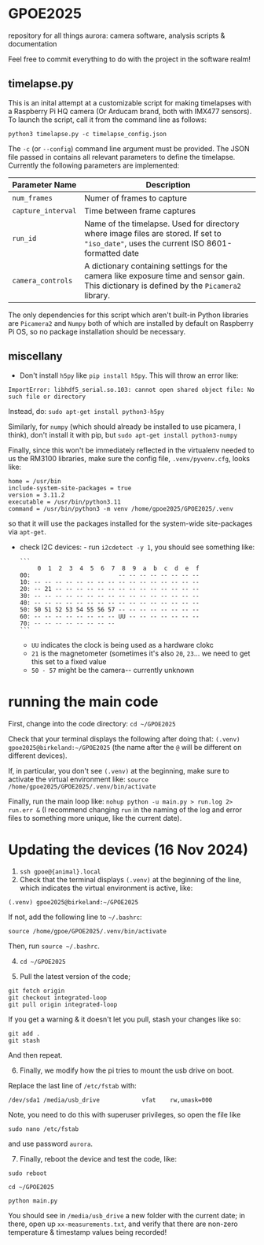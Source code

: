 # GPOE2025
repository for all things aurora: camera software, analysis scripts &amp; documentation

Feel free to commit everything to do with the project in the software realm!

## timelapse.py

This is an inital attempt at a customizable script for making timelapses with a Raspberry Pi HQ camera (Or Arducam brand, both with IMX477 sensors). To launch the script, call it from the command line as follows:

```
python3 timelapse.py -c timelapse_config.json
```

The `-c` (or `--config`) command line argument must be provided. The JSON file passed in contains all relevant parameters to define the timelapse. Currently the following parameters are implemented:

| Parameter Name | Description                |
| -------------- | -------------------------- |
| `num_frames`   | Numer of frames to capture |
| `capture_interval` | Time between frame captures |
| `run_id` | Name of the timelapse. Used for directory where image files are stored. If set to `"iso_date"`, uses the current ISO 8601-formatted date |
| `camera_controls` | A dictionary containing settings for the camera like exposure time and sensor gain. This dictionary is defined by the `Picamera2` library. |

The only dependencies for this script which aren't built-in Python libraries are `Picamera2` and `Numpy` both of which are installed by default on Raspberry Pi OS, so no package installation should be necessary.


## miscellany
- Don't install `h5py` like `pip install h5py`. This will throw an error like:
```
ImportError: libhdf5_serial.so.103: cannot open shared object file: No such file or directory
```
Instead, do:
`sudo apt-get install python3-h5py`

Similarly, for `numpy` (which should already be installed to use picamera, I think), don't install it with pip, but `sudo apt-get install python3-numpy`

Finally, since this won't be immediately reflected in the virtualenv needed to us the RM3100 libraries, make sure the config file, `.venv/pyvenv.cfg`, looks like:

```
home = /usr/bin
include-system-site-packages = true
version = 3.11.2
executable = /usr/bin/python3.11
command = /usr/bin/python3 -m venv /home/gpoe2025/GPOE2025/.venv
```

so that it will use the packages installed for the system-wide site-packages via `apt-get`.


- check I2C devices:
      - run `i2cdetect -y 1`, you should see something like:
  
      ```
           0  1  2  3  4  5  6  7  8  9  a  b  c  d  e  f
      00:                         -- -- -- -- -- -- -- -- 
      10: -- -- -- -- -- -- -- -- -- -- -- -- -- -- -- -- 
      20: -- 21 -- -- -- -- -- -- -- -- -- -- -- -- -- -- 
      30: -- -- -- -- -- -- -- -- -- -- -- -- -- -- -- -- 
      40: -- -- -- -- -- -- -- -- -- -- -- -- -- -- -- -- 
      50: 50 51 52 53 54 55 56 57 -- -- -- -- -- -- -- -- 
      60: -- -- -- -- -- -- -- -- UU -- -- -- -- -- -- -- 
      70: -- -- -- -- -- -- -- --    
      ```
  - `UU` indicates the clock is being used as a hardware clokc
  - `21` is the magnetometer (sometimes it's also `20`, `23`... we need to get this set to a fixed value
  - `50 - 57` might be the camera-- currently unknown

# running the main code
First, change into the code directory:
`cd ~/GPOE2025`

Check that your terminal displays the following after doing that:
`(.venv) gpoe2025@birkeland:~/GPOE2025`
(the name after the `@` will be different on different devices).

If, in particular, you don't see `(.venv)` at the beginning, make sure to activate the virtual environment like:
`source /home/gpoe2025/GPOE2025/.venv/bin/activate`

Finally, run the main loop like:
`nohup python -u main.py > run.log 2> run.err &`
(I recommend changing `run` in the naming of the log and error files to something more unique, like the current date).

# Updating the devices (16 Nov 2024)
1. `ssh gpoe@{animal}.local`
2. Check that the terminal displays `(.venv)` at the beginning of the line, which indicates the virtual environment is active, like:
   
`(.venv) gpoe2025@birkeland:~/GPOE2025`

If not, add the following line to `~/.bashrc`:

`source /home/gpoe/GPOE2025/.venv/bin/activate`

Then, run `source ~/.bashrc`.

4. `cd ~/GPOE2025`
   
5. Pull the latest version of the code;
   
```
git fetch origin
git checkout integrated-loop
git pull origin integrated-loop
```

If you get a warning & it doesn't let you pull, stash your changes like so:

```
git add .
git stash
```
And then repeat.

6. Finally, we modify how the pi tries to mount the usb drive on boot.

Replace the last line of `/etc/fstab` with:

`/dev/sda1 /media/usb_drive            vfat    rw,umask=000`

Note, you need to do this with superuser privileges, so open the file like

`sudo nano /etc/fstab`

and use password `aurora`.

7. Finally, reboot the device and test the code, like:

`sudo reboot`

`cd ~/GPOE2025`

`python main.py`

You should see in `/media/usb_drive` a new folder with the current date; in there, open up `xx-measurements.txt`, and verify that there are non-zero temperature & timestamp values being recorded!
